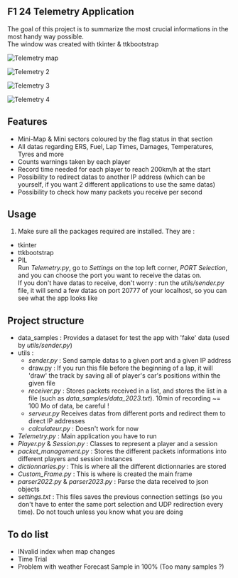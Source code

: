 ## F1 24 Telemetry Application

The goal of this project is to summarize the most crucial informations in the most handy way possible. \
The window was created with tkinter & ttkbootstrap

![Telemetry map](https://github.com/Fredrik2002/f1-23-telemetry-application/assets/86866135/7b1ce85e-f57d-4861-b7f5-10bee4ad9b11)

![Telemetry 2](https://github.com/Fredrik2002/f1-23-telemetry-application/assets/86866135/3653b8ae-4604-402a-886b-45e6cf7147d5)

![Telemetry 3](https://github.com/Fredrik2002/f1-23-telemetry-application/assets/86866135/ff73f7f2-b7c2-48e1-b547-4eebc37fae1c)

![Telemetry 4](https://github.com/Fredrik2002/f1-23-telemetry-application/assets/86866135/080b3804-67bd-4c6b-bc9c-970d796546a3)

## Features
* Mini-Map & Mini sectors coloured by the flag status in that section
* All datas regarding ERS, Fuel, Lap Times, Damages, Temperatures, Tyres and more
* Counts warnings taken by each player
* Record time needed for each player to reach 200km/h at the start
* Possibility to redirect datas to another IP address (which can be yourself, if you want 2 different applications to use the same datas)
* Possibility to check how many packets you receive per second

## Usage
1. Make sure all the packages required are installed. They are :
- tkinter
- ttkbootstrap
- PIL \
Run *Telemetry.py*, go to *Settings* on the top left corner, *PORT Selection*, and you can choose the port you want to receive the datas on. \
If you don't have datas to receive, don't worry : run the *utils/sender.py* file, it will send a few datas on port 20777 of your localhost, so you can see what the app looks like

## Project structure
* data_samples : Provides a dataset for test the app with 'fake' data (used by *utils/sender.py*)
* utils :
    * *sender.py* : Send sample datas to a given port and a given IP address
    * draw.py : If you run this file before the beginning of a lap, it will 'draw' the track by saving all of player's car's positions within the given file
    * *receiver.py* : Stores packets received in a list, and stores the list in a file (such as *data_samples/data_2023.txt*). 10min of recording ~= 100 Mo of data, be careful !
    * *serveur.py* Receives datas from different ports and redirect them to direct IP addresses
    * *calculateur.py* : Doesn't work for now
* *Telemetry.py* : Main application you have to run
* *Player.py* & *Session.py* : Classes to represent a player and a session
* *packet_management.py* : Stores the different packets informations into different players and session instances
* *dictionnaries.py* : This is where all the different dictionnaries are stored
* *Custom_Frame.py* : This is where is created the main frame
* *parser2022.py* & *parser2023.py* : Parse the data received to json objects
* *settings.txt* : This files saves the previous connection settings (so you don't have to enter the same port selection and UDP redirection every time). Do not touch unless you know what you are doing

## To do list
* INvalid index when map changes 
* Time Trial
* Problem with weather Forecast Sample in 100% (Too many samples ?)

